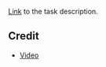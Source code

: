  [Link](https://learn.freecodecamp.org/responsive-web-design/responsive-web-design-projects/build-a-product-landing-page) to the task description.
 
 ## Credit
 
 - [Video](https://jooinn.com/walter-matthau-2.html)
